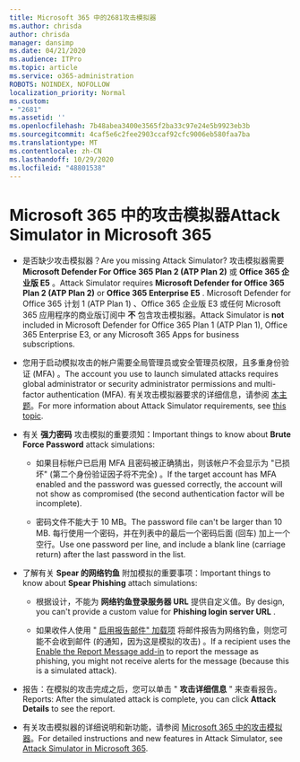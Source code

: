 ```yaml
---
title: Microsoft 365 中的2681攻击模拟器
ms.author: chrisda
author: chrisda
manager: dansimp
ms.date: 04/21/2020
ms.audience: ITPro
ms.topic: article
ms.service: o365-administration
ROBOTS: NOINDEX, NOFOLLOW
localization_priority: Normal
ms.custom:
- "2681"
ms.assetid: ''
ms.openlocfilehash: 7b48abea3400e3565f2ba33c97e24e5b9923eb3b
ms.sourcegitcommit: 4caf5e6c2fee2903ccaf92cfc9006eb580faa7ba
ms.translationtype: MT
ms.contentlocale: zh-CN
ms.lasthandoff: 10/29/2020
ms.locfileid: "48801538"
---
```

# <a name="attack-simulator-in-microsoft-365"></a><span data-ttu-id="3b2cb-102">Microsoft 365 中的攻击模拟器</span><span class="sxs-lookup"><span data-stu-id="3b2cb-102">Attack Simulator in Microsoft 365</span></span>

- <span data-ttu-id="3b2cb-103">是否缺少攻击模拟器？</span><span class="sxs-lookup"><span data-stu-id="3b2cb-103">Are you missing Attack Simulator?</span></span> <span data-ttu-id="3b2cb-104">攻击模拟器需要 **Microsoft Defender For Office 365 Plan 2 (ATP Plan 2)** 或 **Office 365 企业版 E5** 。</span><span class="sxs-lookup"><span data-stu-id="3b2cb-104">Attack Simulator requires **Microsoft Defender for Office 365 Plan 2 (ATP Plan 2)** or **Office 365 Enterprise E5** .</span></span> <span data-ttu-id="3b2cb-105">Microsoft Defender for Office 365 计划 1 (ATP Plan 1) 、Office 365 企业版 E3 或任何 Microsoft 365 应用程序的商业版订阅中 **不** 包含攻击模拟器。</span><span class="sxs-lookup"><span data-stu-id="3b2cb-105">Attack Simulator is **not** included in Microsoft Defender for Office 365 Plan 1 (ATP Plan 1), Office 365 Enterprise E3, or any Microsoft 365 Apps for business subscriptions.</span></span>

- <span data-ttu-id="3b2cb-106">您用于启动模拟攻击的帐户需要全局管理员或安全管理员权限，且多重身份验证 (MFA) 。</span><span class="sxs-lookup"><span data-stu-id="3b2cb-106">The account you use to launch simulated attacks requires global administrator or security administrator permissions and multi-factor authentication (MFA).</span></span> <span data-ttu-id="3b2cb-107">有关攻击模拟器要求的详细信息，请参阅 [本主题](https://docs.microsoft.com/microsoft-365/security/office-365-security/attack-simulator)。</span><span class="sxs-lookup"><span data-stu-id="3b2cb-107">For more information about Attack Simulator requirements, see [this topic](https://docs.microsoft.com/microsoft-365/security/office-365-security/attack-simulator).</span></span>

- <span data-ttu-id="3b2cb-108">有关 **强力密码** 攻击模拟的重要须知：</span><span class="sxs-lookup"><span data-stu-id="3b2cb-108">Important things to know about **Brute Force Password** attack simulations:</span></span>

  - <span data-ttu-id="3b2cb-109">如果目标帐户已启用 MFA 且密码被正确猜出，则该帐户不会显示为 "已损坏" (第二个身份验证因子将不完全) 。</span><span class="sxs-lookup"><span data-stu-id="3b2cb-109">If the target account has MFA enabled and the password was guessed correctly, the account will not show as compromised (the second authentication factor will be incomplete).</span></span>

  - <span data-ttu-id="3b2cb-110">密码文件不能大于 10 MB。</span><span class="sxs-lookup"><span data-stu-id="3b2cb-110">The password file can't be larger than 10 MB.</span></span> <span data-ttu-id="3b2cb-111">每行使用一个密码，并在列表中的最后一个密码后面 (回车) 加上一个空行。</span><span class="sxs-lookup"><span data-stu-id="3b2cb-111">Use one password per line, and include a blank line (carriage return) after the last password in the list.</span></span>

- <span data-ttu-id="3b2cb-112">了解有关 **Spear 的网络钓鱼** 附加模拟的重要事项：</span><span class="sxs-lookup"><span data-stu-id="3b2cb-112">Important things to know about **Spear Phishing** attach simulations:</span></span>

  - <span data-ttu-id="3b2cb-113">根据设计，不能为 **网络钓鱼登录服务器 URL** 提供自定义值。</span><span class="sxs-lookup"><span data-stu-id="3b2cb-113">By design, you can't provide a custom value for **Phishing login server URL** .</span></span>

  - <span data-ttu-id="3b2cb-114">如果收件人使用 " [启用报告邮件" 加载项](https://docs.microsoft.com/microsoft-365/security/office-365-security/enable-the-report-message-add-in) 将邮件报告为网络钓鱼，则您可能不会收到邮件 (的通知，因为这是模拟的攻击) 。</span><span class="sxs-lookup"><span data-stu-id="3b2cb-114">If a recipient uses the [Enable the Report Message add-in](https://docs.microsoft.com/microsoft-365/security/office-365-security/enable-the-report-message-add-in) to report the message as phishing, you might not receive alerts for the message (because this is a simulated attack).</span></span>

- <span data-ttu-id="3b2cb-115">报告：在模拟的攻击完成之后，您可以单击 " **攻击详细信息** " 来查看报告。</span><span class="sxs-lookup"><span data-stu-id="3b2cb-115">Reports: After the simulated attack is complete, you can click **Attack Details** to see the report.</span></span>

- <span data-ttu-id="3b2cb-116">有关攻击模拟器的详细说明和新功能，请参阅 [Microsoft 365 中的攻击模拟器](https://docs.microsoft.com/microsoft-365/security/office-365-security/attack-simulator)。</span><span class="sxs-lookup"><span data-stu-id="3b2cb-116">For detailed instructions and new features in Attack Simulator, see [Attack Simulator in Microsoft 365](https://docs.microsoft.com/microsoft-365/security/office-365-security/attack-simulator).</span></span>
